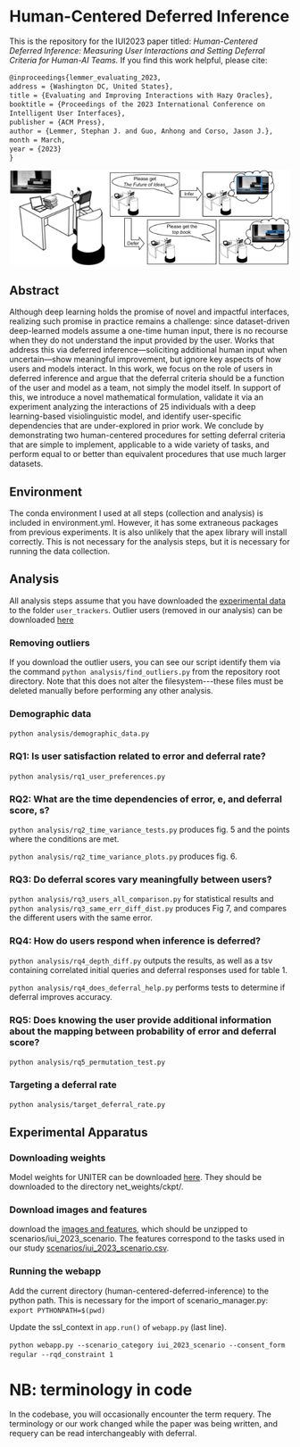 # Human-Centered Deferred Inference
This is the repository for the IUI2023 paper titled: *Human-Centered Deferred Inference: Measuring User Interactions and Setting Deferral Criteria for Human-AI Teams.* If you find this work helpful, please cite:

    @inproceedings{lemmer_evaluating_2023,
	address = {Washington DC, United States},
  	title = {Evaluating and Improving Interactions with Hazy Oracles},
	booktitle = {Proceedings of the 2023 International Conference on Intelligent User Interfaces},
	publisher = {ACM Press},
  	author = {Lemmer, Stephan J. and Guo, Anhong and Corso, Jason J.},
	month = March,
	year = {2023}
    }

![A cartoon example of deferred inference](ledefigure-comic.png)
## Abstract
Although deep learning holds the promise of novel and impactful interfaces, realizing such promise in practice remains a challenge: since dataset-driven deep-learned models assume a one-time human input, there is no recourse when they do not understand the input provided by the user. Works that address this via deferred inference—soliciting additional human input when uncertain—show meaningful improvement, but ignore key aspects of how users and models interact. In this work, we focus on the role of users in deferred inference and argue that the deferral criteria should be a function of the user and model as a team, not simply the model itself. In support of this, we introduce a novel mathematical formulation, validate it via an experiment analyzing the interactions of 25 individuals with a deep learning-based visiolinguistic model, and identify user-specific dependencies that are under-explored in prior work. We conclude by demonstrating two human-centered procedures for setting deferral criteria that are simple to implement, applicable to a wide variety of tasks, and perform equal to or better than equivalent procedures that use much larger datasets.

## Environment
The conda environment I used at all steps (collection and analysis) is included in environment.yml. However, it has some extraneous packages from previous experiments. It is also unlikely that the apex library will install correctly. This is not necessary for the analysis steps, but it is necessary for running the data collection.

## Analysis
All analysis steps assume that you have downloaded the [experimental data](https://drive.google.com/file/d/1BzIjbCPyQBVH3uTGIcem83y8CJygwRwZ/view?usp=sharing) to the folder `user_trackers`. Outlier users (removed in our analysis) can be downloaded [here](https://drive.google.com/file/d/1O3cgEaESQ7KLooV72iC_TGUmZHmOeaPQ/view?usp=sharing)

### Removing outliers
If you download the outlier users, you can see our script identify them via the command `python analysis/find_outliers.py` from the repository root directory. Note that this does not alter the filesystem---these files must be deleted manually before performing any other analysis.

### Demographic data
`python analysis/demographic_data.py`

### RQ1: Is user satisfaction related to error and deferral rate?
`python analysis/rq1_user_preferences.py`
### RQ2: What are the time dependencies of error, e, and deferral score, s?
`python analysis/rq2_time_variance_tests.py` produces fig. 5 and the points where the conditions are met.

`python analysis/rq2_time_variance_plots.py` produces fig. 6.

### RQ3: Do deferral scores vary meaningfully between users?
`python analysis/rq3_users_all_comparison.py` for statistical results and `python analysis/rq3_same_err_diff_dist.py` produces Fig 7, and compares the different users with the same error.

### RQ4: How do users respond when inference is deferred?
`python analysis/rq4_depth_diff.py` outputs the results, as well as a tsv containing correlated initial queries and deferral responses used for table 1.

`python analysis/rq4_does_deferral_help.py` performs tests to determine if deferral improves accuracy.

### RQ5: Does knowing the user provide additional information about the mapping between probability of error and deferral score?
`python analysis/rq5_permutation_test.py`

### Targeting a deferral rate
`python analysis/target_deferral_rate.py`

## Experimental Apparatus
### Downloading weights
Model weights for UNITER can be downloaded [here](https://drive.google.com/file/d/1ybo4jqf63rzM4fY3-VwcJ7VPKtUFZg-S/view?usp=sharing). They should be downloaded to the directory net_weights/ckpt/.

### Download images and features
download the [images and features](https://drive.google.com/file/d/19xjk7WnDxLLs9IKcE8atA8q9bIDNZith/view?usp=sharing), which should be unzipped to scenarios/iui_2023_scenario. The features correspond to the tasks used in our study [scenarios/iui_2023_scenario.csv](scenarios/iui_2023_scenario.csv).

### Running the webapp
Add the current directory (human-centered-deferred-inference) to the python path. This is necessary for the import of scenario_manager.py:
`export PYTHONPATH=$(pwd)`

Update the ssl_context in `app.run()` of `webapp.py` (last line).

`python webapp.py --scenario_category iui_2023_scenario --consent_form regular --rqd_constraint 1`

# NB: terminology in code
In the codebase, you will occasionally encounter the term requery. The terminology or our work changed while the paper was being written, and requery can be read interchangeably with deferral.
